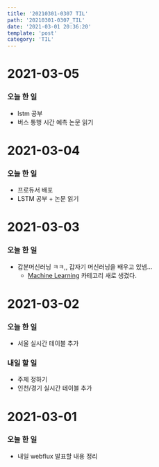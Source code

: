 ```yaml
---
title: '20210301-0307 TIL'
path: '20210301-0307_TIL'
date: '2021-03-01 20:36:20'
template: 'post'
category: 'TIL'
---
```


# 2021-03-05
### 오늘 한 일
* lstm 공부
* 버스 통행 시간 예측 논문 읽기

# 2021-03-04
### 오늘 한 일
* 프로듀서 배포
* LSTM 공부 + 논문 읽기


# 2021-03-03
### 오늘 한 일
* 갑분머신러닝 ㅋㅋ,, 갑자기 머신러닝을 배우고 있넴...
    * [Machine Learning](https://eun-seong.github.io/TIL/posts/M) 카테고리 새로 생겼다.

# 2021-03-02
### 오늘 한 일
* 서울 실시간 테이블 추가

### 내일 할 일
* 주제 정하기
* 인천/경기 실시간 테이블 추가

# 2021-03-01
### 오늘 한 일
* 내일 webflux 발표할 내용 정리